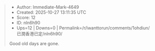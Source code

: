 > - Author: Immediate-Mark-4649
> - Created: 2025-10-27 13:11:35 UTC
> - Score: 12
> - ID: nln6h90
> - Ups=12 | Downs=0 | Permalink=/r/iwanttorun/comments/1ohdiun/已潤香港已定/nln6h90/
>
> Good old days are gone.
